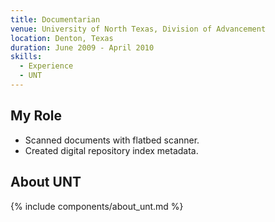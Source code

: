 ```yaml
---
title: Documentarian
venue: University of North Texas, Division of Advancement
location: Denton, Texas
duration: June 2009 - April 2010
skills:
  - Experience
  - UNT
---
```


My Role
-------

* Scanned documents with flatbed scanner.
* Created digital repository index metadata.

About UNT
----------

{% include components/about_unt.md %}
